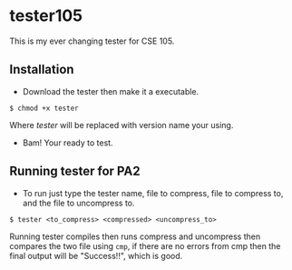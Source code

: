 tester105
=========

This is my ever changing tester for CSE 105.

Installation
---
- Download the tester then make it a executable.
````
$ chmod +x tester
````
Where _tester_ will be replaced with version name your using.
- Bam! Your ready to test.

Running tester for PA2
---
- To run just type the tester name, file to compress, file to compress to,
and the file to uncompress to.
````
$ tester <to_compress> <compressed> <uncompress_to>
````
Running tester compiles then runs compress and uncompress then compares the two
file using `cmp`, if there are no errors from cmp then the final output will
be "Success!!", which is good.
